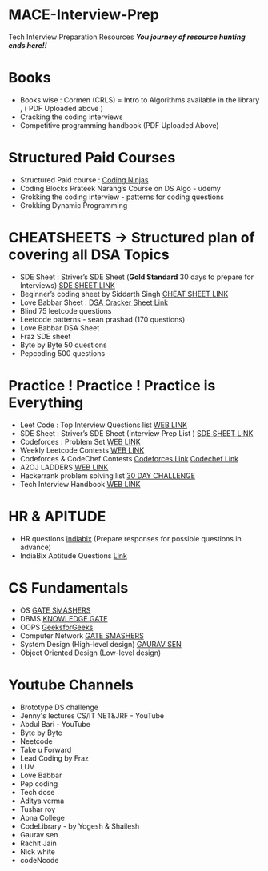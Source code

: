 # MACE-Interview-Prep
Tech Interview Preparation Resources
***You journey of resource hunting ends here!!***
# Books
* Books wise : Cormen (CRLS) = Intro to Algorithms available in the library , ( PDF Uploaded above )
* Cracking the coding interviews 
* Competitive programming handbook (PDF Uploaded Above)


# Structured Paid Courses
* Structured Paid course : [Coding Ninjas](https://www.codingninjas.com/) 
* Coding Blocks Prateek Narang’s Course on DS Algo - udemy
* Grokking the coding interview - patterns for coding questions
* Grokking Dynamic Programming


# CHEATSHEETS -> Structured plan of covering all DSA Topics 
* SDE Sheet : Striver’s SDE Sheet (**Gold Standard** 30 days to prepare for Interviews) [SDE SHEET LINK](https://docs.google.com/document/d/1T7-c2Sf2Rwp9HZ-gVtXD-QsNIgDO0U72Ex89We5U_Mo/edit?usp=sharing) 
* Beginner’s coding sheet by Siddarth Singh [CHEAT SHEET LINK](https://drive.google.com/file/d/1jtQyoiLaANK3Yj72K7vlIvoQFb-lvtvF/view)
* Love Babbar Sheet : [DSA Cracker Sheet Link](https://drive.google.com/file/d/1FMdN_OCfOI0iAeDlqswCiC2DZzD4nPsb/view)
* Blind 75 leetcode questions
* Leetcode patterns - sean prashad (170 questions)
* Love Babbar DSA Sheet
* Fraz SDE sheet
* Byte by Byte 50 questions
* Pepcoding 500 questions

# Practice ! Practice ! Practice is Everything 
* Leet Code : Top Interview Questions list  [WEB LINK](https://leetcode.com/problemset/top-interview-questions/)
* SDE Sheet : Striver’s SDE Sheet (Interview Prep List ) [SDE SHEET LINK](https://docs.google.com/document/d/1T7-c2Sf2Rwp9HZ-gVtXD-QsNIgDO0U72Ex89We5U_Mo/edit?usp=sharing) 
* Codeforces : Problem Set  [WEB LINK](https://codeforces.com/problemset)
* Weekly Leetcode Contests  [WEB LINK](https://leetcode.com/contest/)
* Codeforces & CodeChef Contests  [Codeforces Link](https://codeforces.com/contests) [Codechef Link](https://www.codechef.com/)
* A2OJ LADDERS [WEB LINK](https://a2oj.herokuapp.com/)
* Hackerrank problem solving list [30 DAY CHALLENGE](https://drive.google.com/file/d/10w3kjGTsEoKCZzlfvbx04uTcyYxJELVW/view)
* Tech Interview Handbook [WEB LINK](https://techinterviewhandbook.org/)


# HR & APITUDE
* HR questions [indiabix](https://www.indiabix.com/hr-interview/questions-and-answers/) (Prepare responses for possible questions in advance)
* IndiaBix Aptitude Questions [Link](https://www.indiabix.com/)

# CS Fundamentals
* OS  [GATE SMASHERS](https://www.youtube.com/playlist?list=PLxCzCOWd7aiGz9donHRrE9I3Mwn6XdP8p)
* DBMS  [KNOWLEDGE GATE](https://www.youtube.com/playlist?list=PLmXKhU9FNesR1rSES7oLdJaNFgmuj0SYV)
* OOPS  [GeeksforGeeks](https://www.geeksforgeeks.org/object-oriented-programming-in-cpp/)
* Computer Network  [GATE SMASHERS](https://www.youtube.com/playlist?list=PLxCzCOWd7aiGFBD2-2joCpWOLUrDLvVV_)
* System Design (High-level design) [GAURAV SEN](https://www.youtube.com/playlist?list=PLMCXHnjXnTnvo6alSjVkgxV-VH6EPyvoX)
* Object Oriented Design (Low-level design)

# Youtube Channels
* Brototype DS challenge
* Jenny's lectures CS/IT NET&JRF - YouTube
* Abdul Bari - YouTube
* Byte by Byte
* Neetcode
* Take u Forward
* Lead Coding by Fraz
* LUV
* Love Babbar
* Pep coding
* Tech dose 
* Aditya verma
* Tushar roy
* Apna College
* CodeLibrary - by Yogesh & Shailesh
* Gaurav sen
* Rachit Jain
* Nick white
* codeNcode


